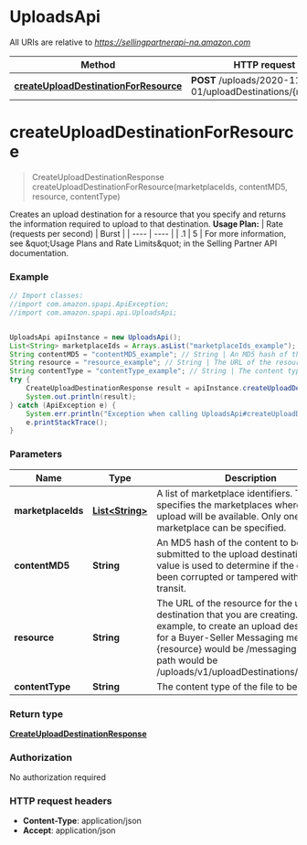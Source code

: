 # UploadsApi

All URIs are relative to *https://sellingpartnerapi-na.amazon.com*

Method | HTTP request | Description
------------- | ------------- | -------------
[**createUploadDestinationForResource**](UploadsApi.md#createUploadDestinationForResource) | **POST** /uploads/2020-11-01/uploadDestinations/{resource} | 


<a name="createUploadDestinationForResource"></a>
# **createUploadDestinationForResource**
> CreateUploadDestinationResponse createUploadDestinationForResource(marketplaceIds, contentMD5, resource, contentType)



Creates an upload destination for a resource that you specify and returns the information required to upload to that destination.  **Usage Plan:**  | Rate (requests per second) | Burst | | ---- | ---- | | .1 | 5 |  For more information, see \&quot;Usage Plans and Rate Limits\&quot; in the Selling Partner API documentation.

### Example
```java
// Import classes:
//import com.amazon.spapi.ApiException;
//import com.amazon.spapi.api.UploadsApi;


UploadsApi apiInstance = new UploadsApi();
List<String> marketplaceIds = Arrays.asList("marketplaceIds_example"); // List<String> | A list of marketplace identifiers. This specifies the marketplaces where the upload will be available. Only one marketplace can be specified.
String contentMD5 = "contentMD5_example"; // String | An MD5 hash of the content to be submitted to the upload destination. This value is used to determine if the data has been corrupted or tampered with during transit.
String resource = "resource_example"; // String | The URL of the resource for the upload destination that you are creating. For example, to create an upload destination for a Buyer-Seller Messaging message, the {resource} would be /messaging and the path would be  /uploads/v1/uploadDestinations/messaging
String contentType = "contentType_example"; // String | The content type of the file to be uploaded.
try {
    CreateUploadDestinationResponse result = apiInstance.createUploadDestinationForResource(marketplaceIds, contentMD5, resource, contentType);
    System.out.println(result);
} catch (ApiException e) {
    System.err.println("Exception when calling UploadsApi#createUploadDestinationForResource");
    e.printStackTrace();
}
```

### Parameters

Name | Type | Description  | Notes
------------- | ------------- | ------------- | -------------
 **marketplaceIds** | [**List&lt;String&gt;**](String.md)| A list of marketplace identifiers. This specifies the marketplaces where the upload will be available. Only one marketplace can be specified. |
 **contentMD5** | **String**| An MD5 hash of the content to be submitted to the upload destination. This value is used to determine if the data has been corrupted or tampered with during transit. |
 **resource** | **String**| The URL of the resource for the upload destination that you are creating. For example, to create an upload destination for a Buyer-Seller Messaging message, the {resource} would be /messaging and the path would be  /uploads/v1/uploadDestinations/messaging |
 **contentType** | **String**| The content type of the file to be uploaded. | [optional]

### Return type

[**CreateUploadDestinationResponse**](CreateUploadDestinationResponse.md)

### Authorization

No authorization required

### HTTP request headers

 - **Content-Type**: application/json
 - **Accept**: application/json

